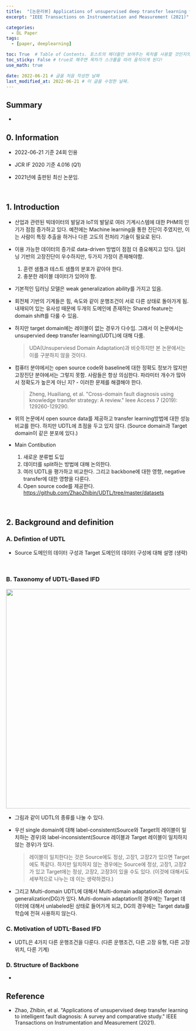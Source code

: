 ```yaml
---
title:  "[논문리뷰] Applications of unsupervised deep transfer learning to intelligent fault diagnosis: A survey and comparative study"
excerpt: "IEEE Transactions on Instrumentation and Measurement (2021)"

categories:
  - DL Paper
tags:
  - [paper, deeplearning]

toc: True  # Table of Contents. 포스트의 헤더들만 보여주는 목차를 사용할 것인지의 여부. ture 로 해주면 포스트의 목차가 보이게 된다.
toc_sticky: False # true로 해주면 목차가 스크롤을 따라 움직이게 된다!
use_math: true

date: 2022-06-21 # 글을 처음 작성한 날짜
last_modified_at: 2022-06-21 # 이 글을 수정한 날짜.
---
```


## Summary

- 

## 0. Information

- 2022-06-21 기준 24회 인용

- JCR IF 2020 기준 4.016 (Q1)

- 2021년에 출판된 최신 논문임.
<br>

## 1. Introduction

- 산업과 관련된 빅데이터의 발달과 IoT의 발달로 여러 기계시스템에 대한 PHM의 인기가 점점 증가하고 있다. 예전에는 Machine learning을 통한 진단이 주였지만, 이는 사람이 특징 추출을 하거나 다른 고도의 전처리 기술이 필요로 된다.

- 이용 가능한 데이터의 증가로 data-driven 방법이 점점 더 중요해지고 있다. 딥러닝 기반의 고장진단이 우수하지만, 두가지 가정이 존재해야함.

  1. 훈련 샘플과 테스트 샘플의 분포가 같아야 한다.
  2. 충분한 레이블 데이터가 있어야 함.

- 기본적인 딥러닝 모델은 weak generalization ability를 가지고 있음.

- 회전체 기반의 기계들은 힘, 속도와 같이 운행조건이 서로 다른 상태로 돌아가게 됨. 내재되어 있는 유사성 때문에 두개의 도메인에 존재하는 Shared feature는 domain shift를 다룰 수 있음.

- 하지만 target domain에는 레이블이 없는 경우가 다수임. 그래서 이 논문에서는 unsupervied deep transfer learning(UDTL)에 대해 다룸.
  > UDA(Unsuperviesd Domain Adaptation)과 비슷하지만 본 논문에서는 이를 구분하지 않을 것이다.

- 컴퓨터 분야에서는 open source code와 baseline에 대한 정확도 정보가 많지만 고장진단 분야에서는 그렇지 못함. 사람들은 항상 의심한다. 파라미터 개수가 많아서 정확도가 높은게 아닌 지? - 이러한 문제를 해결해야 한다.
  
  > Zheng, Huailiang, et al. "Cross-domain fault diagnosis using knowledge transfer strategy: A review." Ieee Access 7 (2019): 129260-129290.

- 위의 논문에서 open source data를 제공하고 transfer learning방법에 대한 성능비교를 한다. 하지만 UDTL에 초점을 두고 있지 않다. (Source domain과 Target domain이 같은 분포에 있다.)

- Main Contibution

  1. 새로운 분류법 도입
  2. 데이터를 split하는 방법에 대해 논의한다.
  3. 여러 UDTL을 평가하고 비교한다. 그리고 backbone에 대한 영향, negative transfer에 대한 영향을 다룬다.
  4. Open source code를 제공한다. <https://github.com/ZhaoZhibin/UDTL/tree/master/datasets>
<br>

## 2. Background and definition

### A. Defintion of UDTL

- Source 도메인의 데이터 구성과 Target 도메인의 데이터 구성에 대해 설명 (생략)

<br>

### B. Taxonomy of UDTL-Based IFD

<p align="center">
  <img src="https://user-images.githubusercontent.com/104422044/174751062-578bc48f-1789-475e-9e0d-088f570bd5f9.png" width="600" height="auto">
</p>

- 그림과 같이 UDTL의 종류를 나눌 수 있다.
- 우선 single domain에 대해 label-consistent(Source와 Target의 레이블이 일치하는 경우)와 label-inconsistent(Source 레이블과 Target 레이블이 일치하지 않는 경우)가 있다.

  > 레이블이 일치한다는 것은 Source에도 정상, 고장1, 고장2가 있으면 Target에도 똑같다. 하지만 일치하지 않는 경우에는 Source에 정상, 고장1, 고장2 가 있고 Target에는 정상, 고장2, 고장3이 있을 수도 있다. (이것에 대해서도 세부적으로 나누는 데 이는 생략하겠다.)

- 그리고 Multi-domain UDTL에 대해서 Multi-domain adaptation과 domain generalization(DG)가 있다. Multi-domain adaptation의 경우에는 Target 데이터에 대해서 unlabeled된 상태로 들어가게 되고, DG의 경우에는 Target data를 학습에 전혀 사용하지 않는다.

### C. Motivation of UDTL-Based IFD

- UDTL은 4가지 다른 운행조건을 다룬다. (다른 운행조건, 다른 고장 유형, 다른 고장 위치, 다른 기계)

### D. Structure of Backbone

- 

## Reference

- Zhao, Zhibin, et al. "Applications of unsupervised deep transfer learning to intelligent fault diagnosis: A survey and comparative study." IEEE Transactions on Instrumentation and Measurement (2021).
